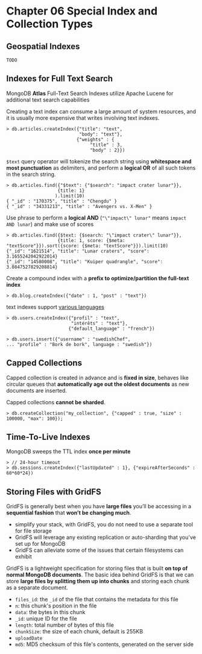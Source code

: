 # Chapter 06 Special Index and Collection Types

## Geospatial Indexes

`TODO`

## Indexes for Full Text Search

MongoDB **Atlas** Full-Text Search Indexes utilize Apache Lucene for additional text search capabilities

Creating a text index can consume a large amount of system resources, and it is usually more expensive that writes involving text indexes.

```
> db.articles.createIndex({"title": "text", 
                           "body": "text"},
                          {"weights" : {
                               "title" : 3, 
                               "body" : 2}})
```

`$text` query operator will tokenize the search string using **whitespace and most punctuation** as delimiters, and perform a **logical OR** of all such tokens in the search string.

```
> db.articles.find({"$text": {"$search": "impact crater lunar"}}, 
                   {title: 1}
                  ).limit(10)
{ "_id" : "170375", "title" : "Chengdu" }
{ "_id" : "34331213", "title" : "Avengers vs. X-Men" }
```

Use phrase to perform a **logical AND** (`"\"impact\" lunar"` means `impact AND lunar`) and make use of scores

```
> db.articles.find({$text: {$search: "\"impact crater\" lunar"}},
                   {title: 1, score: {$meta: "textScore"}}).sort({score: {$meta: "textScore"}}).limit(10)
{"_id": "1621514", "title": "Lunar craters", "score": 3.1655242042922014}
{"_id": "14580008", "title": "Kuiper quadrangle", "score": 3.0847527829208814}
```

Create a compound index with a **prefix to optimize/partition the full-text index**

```
> db.blog.createIndex({"date" : 1, "post" : "text"})
```

text indexes support [various languages](https://www.mongodb.com/docs/manual/reference/text-search-languages/#text-search-languages)

```
> db.users.createIndex({"profil" : "text", 
                        "intérêts" : "text"}, 
                       {"default_language" : "french"})

> db.users.insert({"username" : "swedishChef", 
... "profile" : "Bork de bork", language : "swedish"})
```

## Capped Collections

Capped collection is created in advance and is **fixed in size**, behaves like circular queues that **automatically age out the oldest documents** as new documents are inserted.

Capped collections **cannot be sharded**.

```
> db.createCollection("my_collection", {"capped" : true, "size" : 100000, "max": 100});
```

## Time-To-Live Indexes

MongoDB sweeps the TTL index **once per minute**

```
> // 24-hour timeout
> db.sessions.createIndex({"lastUpdated" : 1}, {"expireAfterSeconds" : 60*60*24})
```

## Storing Files with GridFS

GridFS is generally best when you have **large files** you’ll be accessing in a **sequential fashion** that **won’t be changing much**.

- simplify your stack, with GridFS, you do not need to use a separate tool for file storage
- GridFS will leverage any existing replication or auto-sharding that you've set up for MongoDB
- GridFS can alleviate some of the issues that certain filesystems can exhibit

GridFS is a lightweight specification for storing files that is built **on top of normal MongoDB documents**. The basic idea behind GridFS is that we can store **large files by splitting them up into chunks** and storing each chunk as a separate document.

- `files_id`: the `_id` of the file that contains the metadata for this file
- `n`: this chunk's position in the file
- `data`: the bytes in this chunk
- `_id`: unique ID for the file
- `length`: total number of bytes of this file
- `chunkSize`: the size of each chunk, default is 255KB
- `uploadDate`
- `md5`: MD5 checksum of this file's contents, generated on the server side
